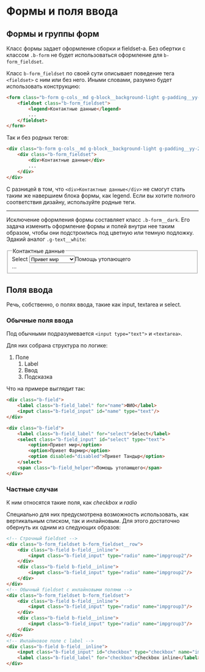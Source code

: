 # Формы и поля ввода

## Формы и группы форм

Класс формы задает оформление сборки и fieldset-а. Без обертки с классом `.b-form` не будет использоваться оформление для `b-form_fieldset`.

Класс `b-form_fieldset` по своей сути описывает поведение тега `<fieldset>` с ним или без него. Иными словами, разумно будет использовать конструкцию:

```html
<form class="b-form g-cols__md g-block__background-light g-padding__yy-2 g-margin__bottom-2">
    <fieldset class="b-form_fieldset">
        <legend>Контактные данные</legend>
        ...
    </fieldset>
</form>
```

Так и без родных тегов:

```html
<div class="b-form g-cols__md g-block__background-light g-padding__yy-2 g-margin__bottom-2">
    <div class="b-form_fieldset">
        <div>Контактные данные</div>
        ...
    </div>
</div>
```

С разницей в том, что `<div>Контактные данные</div>` не смогут стать таким же навершием блока формы, как legend. Если вы хотите полного соответствия дизайну, используйте родные теги.

***

Исключение оформления формы составляет класс `.b-form__dark`. Его задача изменить оформление формы и полей внутри нее таким образом, чтобы они подстроились под цветную или темную подложку. Эдакий аналог `.g-text__white`:

<form class="b-form b-form__dark g-block__background-alert g-text__white">
    <fieldset class="b-form_fieldset">
        <legend>Контактные данные</legend>
        <div class="b-field">
            <label class="b-field_label" for="select">Select</label>
            <select class="b-field_input" id="select" type="text">
                <option>Привет мир</option>
                <option>Привет Фармир</option>
                <option disabled="disabled">Привет Тандыр</option>
            </select><span class="b-field_helper">Помощь утопающего</span>
        </div>
        ...
    </fieldset>
</form>

## Поля ввода

Речь, собственно, о полях ввода, такие как input, textarea и select.

### Обычные поля ввода

Под обычными подразумевается `<input type="text">` и `<textarea>`.

Для них собрана структура по логике:

1. Поле
    1. Label
    1. Ввод
    1. Подсказка

Что на примере выглядит так:

```html
<div class="b-field">
    <label class="b-field_label" for="name">ФИО</label>
    <input class="b-field_input" id="name" type="text"/>
</div>

<div class="b-field">
    <label class="b-field_label" for="select">Select</label>
    <select class="b-field_input" id="select" type="text">
        <option>Привет мир</option>
        <option>Привет Фармир</option>
        <option disabled="disabled">Привет Тандыр</option>
    </select>
    <span class="b-field_helper">Помощь утопающего</span>
</div>
```

### Частные случаи

К ним относятся такие поля, как *checkbox* и *radio*

Специально для них предусмотрена возможность использовать, как вертикальным списком, так и инлайновым. Для этого достаточно обернуть их одним из следующих образов:

```html
<!-- Строчный fieldset -->
<div class="b-form_fieldset b-form_fieldset__row">
	<div class="b-field b-field__inline">
		<input class="b-field_input" type="radio" name="impgroup2"/>
	</div>
	<div class="b-field b-field__inline">
		<input class="b-field_input" type="radio" name="impgroup2"/>
	</div>
</div>
<!-- Обычный fieldset с инлайновыми полями -->
<div class="b-form_fieldset b-form_fieldset">
	<div class="b-field b-field__inline">
		<input class="b-field_input" type="radio" name="impgroup3"/>
	</div>
	<div class="b-field b-field__inline">
		<input class="b-field_input" type="radio" name="impgroup3"/>
	</div>
</div>
<!-- Инлайновое поле с label -->
<div class="b-field b-field__inline">
	<input class="b-field_input" id="checkbox" type="checkbox" name="impgroup1"/>
	<label class="b-field_label" for="checkbox">Checkbox inline</label>
</div>
```